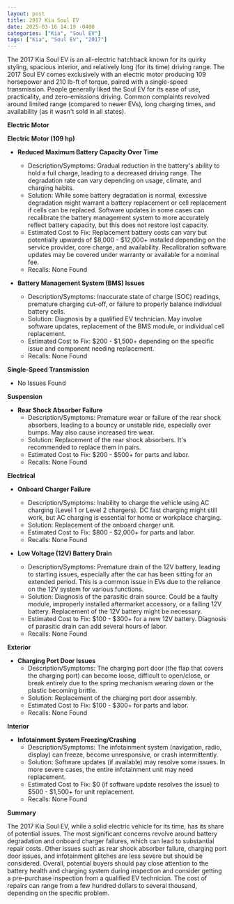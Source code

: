 ```yaml
---
layout: post
title: 2017 Kia Soul EV
date: 2025-03-16 14:19 -0400
categories: ["Kia", "Soul EV"]
tags: ["Kia", "Soul EV", "2017"]
---
```

The 2017 Kia Soul EV is an all-electric hatchback known for its quirky styling, spacious interior, and relatively long (for its time) driving range. The 2017 Soul EV comes exclusively with an electric motor producing 109 horsepower and 210 lb-ft of torque, paired with a single-speed transmission. People generally liked the Soul EV for its ease of use, practicality, and zero-emissions driving. Common complaints revolved around limited range (compared to newer EVs), long charging times, and availability (as it wasn't sold in all states).

**Electric Motor**

**Electric Motor (109 hp)**

*   **Reduced Maximum Battery Capacity Over Time**
    *   Description/Symptoms: Gradual reduction in the battery's ability to hold a full charge, leading to a decreased driving range. The degradation rate can vary depending on usage, climate, and charging habits.
    *   Solution: While some battery degradation is normal, excessive degradation might warrant a battery replacement or cell replacement if cells can be replaced. Software updates in some cases can recalibrate the battery management system to more accurately reflect battery capacity, but this does not restore lost capacity.
    *   Estimated Cost to Fix: Replacement battery costs can vary but potentially upwards of $8,000 - $12,000+ installed depending on the service provider, core charge, and availability. Recalibration software updates may be covered under warranty or available for a nominal fee.
    *   Recalls: None Found

*   **Battery Management System (BMS) Issues**
    *   Description/Symptoms: Inaccurate state of charge (SOC) readings, premature charging cut-off, or failure to properly balance individual battery cells.
    *   Solution: Diagnosis by a qualified EV technician. May involve software updates, replacement of the BMS module, or individual cell replacement.
    *   Estimated Cost to Fix: $200 - $1,500+ depending on the specific issue and component needing replacement.
    *   Recalls: None Found

**Single-Speed Transmission**

*   No Issues Found

**Suspension**

*   **Rear Shock Absorber Failure**
    *   Description/Symptoms: Premature wear or failure of the rear shock absorbers, leading to a bouncy or unstable ride, especially over bumps. May also cause increased tire wear.
    *   Solution: Replacement of the rear shock absorbers. It's recommended to replace them in pairs.
    *   Estimated Cost to Fix: $200 - $500+ for parts and labor.
    *   Recalls: None Found

**Electrical**

*   **Onboard Charger Failure**
    *   Description/Symptoms: Inability to charge the vehicle using AC charging (Level 1 or Level 2 chargers). DC fast charging might still work, but AC charging is essential for home or workplace charging.
    *   Solution: Replacement of the onboard charger unit.
    *   Estimated Cost to Fix: $800 - $2,000+ for parts and labor.
    *   Recalls: None Found

*   **Low Voltage (12V) Battery Drain**
    *   Description/Symptoms: Premature drain of the 12V battery, leading to starting issues, especially after the car has been sitting for an extended period. This is a common issue in EVs due to the reliance on the 12V system for various functions.
    *   Solution: Diagnosis of the parasitic drain source. Could be a faulty module, improperly installed aftermarket accessory, or a failing 12V battery. Replacement of the 12V battery might be necessary.
    *   Estimated Cost to Fix: $100 - $300+ for a new 12V battery. Diagnosis of parasitic drain can add several hours of labor.
    *   Recalls: None Found

**Exterior**

*   **Charging Port Door Issues**
    *   Description/Symptoms: The charging port door (the flap that covers the charging port) can become loose, difficult to open/close, or break entirely due to the spring mechanism wearing down or the plastic becoming brittle.
    *   Solution: Replacement of the charging port door assembly.
    *   Estimated Cost to Fix: $100 - $300+ for parts and labor.
    *   Recalls: None Found

**Interior**

*   **Infotainment System Freezing/Crashing**
    *   Description/Symptoms: The infotainment system (navigation, radio, display) can freeze, become unresponsive, or crash intermittently.
    *   Solution: Software updates (if available) may resolve some issues. In more severe cases, the entire infotainment unit may need replacement.
    *   Estimated Cost to Fix: $0 (if software update resolves the issue) to $500 - $1,500+ for unit replacement.
    *   Recalls: None Found

**Summary**

The 2017 Kia Soul EV, while a solid electric vehicle for its time, has its share of potential issues. The most significant concerns revolve around battery degradation and onboard charger failures, which can lead to substantial repair costs. Other issues such as rear shock absorber failure, charging port door issues, and infotainment glitches are less severe but should be considered. Overall, potential buyers should pay close attention to the battery health and charging system during inspection and consider getting a pre-purchase inspection from a qualified EV technician. The cost of repairs can range from a few hundred dollars to several thousand, depending on the specific problem.

